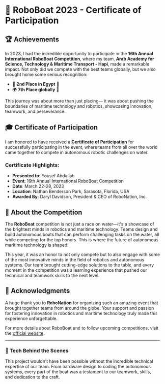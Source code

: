# 🚤 RoboBoat 2023 - Certificate of Participation

## 🏆 Achievements

In 2023, I had the incredible opportunity to participate in the **16th Annual International RoboBoat Competition**, where my team, **Arab Academy for Science, Technology & Maritime Transport - Hapi**, made a remarkable impact. Not only did we compete with the best teams globally, but we also brought home some serious recognition:

- 🥈 **2nd Place in Egypt** 🏅
- 🌍 **7th Place globally** 🌊

This journey was about more than just placing— it was about pushing the boundaries of maritime technology and robotics, showcasing innovation, teamwork, and perseverance.

## 🎓 Certificate of Participation

I am honored to have received a **Certificate of Participation** for successfully participating in the event, where teams from all over the world came together to compete in autonomous robotic challenges on water.


### Certificate Highlights:
- **Presented to**: Yousef Abdallah
- **Event**: 16th Annual International RoboBoat Competition
- **Date**: March 22-28, 2023
- **Location**: Nathan Benderson Park, Sarasota, Florida, USA
- **Awarded By**: Daryl Davidson, President & CEO of RoboNation, Inc.

## 🌊 About the Competition

The **RoboBoat** competition is not just a race on water—it's a showcase of the brightest minds in robotics and maritime technology. Teams design and build autonomous boats that can perform challenging tasks on the water, all while competing for the top honors. This is where the future of autonomous maritime technology is shaped!

This year, it was an honor to not only compete but to also engage with some of the most innovative minds in the field of robotics and autonomous systems. Our team brought cutting-edge solutions to the table, and every moment in the competition was a learning experience that pushed our technical and teamwork skills to the next level.

## 🙏 Acknowledgments

A huge thank you to **RoboNation** for organizing such an amazing event that brought together teams from around the globe. Your support and passion for fostering innovation in robotics and maritime technology truly made this experience unforgettable.

For more details about RoboBoat and to follow upcoming competitions, visit the [official website](https://www.robonation.org/).

---

### 🔧 Tech Behind the Scenes

This project wouldn't have been possible without the incredible technical expertise of our team. From hardware design to coding the autonomous systems, every part of the boat was a testament to our teamwork, skills, and dedication to the craft.


